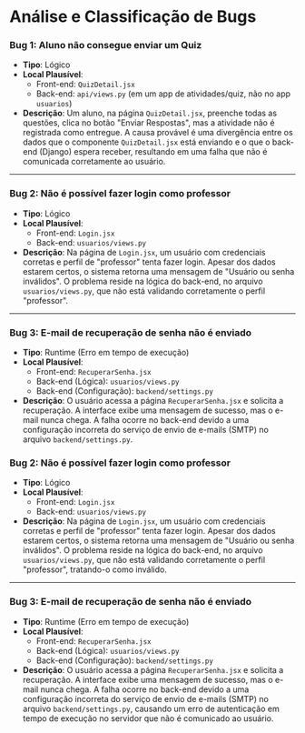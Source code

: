 # Análise e Classificação de Bugs


### Bug 1: Aluno não consegue enviar um Quiz

-   **Tipo**: Lógico
-   **Local Plausível**:
    -   Front-end: `QuizDetail.jsx`
    -   Back-end: `api/views.py` (em um app de atividades/quiz, não no app `usuarios`)
-   **Descrição**: Um aluno, na página `QuizDetail.jsx`, preenche todas as questões, clica no botão "Enviar Respostas", mas a atividade não é registrada como entregue. A causa provável é uma divergência entre os dados que o componente `QuizDetail.jsx` está enviando e o que o back-end (Django) espera receber, resultando em uma falha que não é comunicada corretamente ao usuário.
---

### Bug 2: Não é possível fazer login como professor

-   **Tipo**: Lógico
-   **Local Plausível**:
    -   Front-end: `Login.jsx`
    -   Back-end: `usuarios/views.py`
-   **Descrição**: Na página de `Login.jsx`, um usuário com credenciais corretas e perfil de "professor" tenta fazer login. Apesar dos dados estarem certos, o sistema retorna uma mensagem de "Usuário ou senha inválidos". O problema reside na lógica do back-end, no arquivo `usuarios/views.py`, que não está validando corretamente o perfil "professor".

---

### Bug 3: E-mail de recuperação de senha não é enviado

-   **Tipo**: Runtime (Erro em tempo de execução)
-   **Local Plausível**:
    -   Front-end: `RecuperarSenha.jsx`
    -   Back-end (Lógica): `usuarios/views.py`
    -   Back-end (Configuração): `backend/settings.py`
-   **Descrição**: O usuário acessa a página `RecuperarSenha.jsx` e solicita a recuperação. A interface exibe uma mensagem de sucesso, mas o e-mail nunca chega. A falha ocorre no back-end devido a uma configuração incorreta do serviço de envio de e-mails (SMTP) no arquivo `backend/settings.py`.

### Bug 2: Não é possível fazer login como professor

-   **Tipo**: Lógico
-   **Local Plausível**:
    -   Front-end: `Login.jsx`
    -   Back-end: `usuarios/views.py`
-   **Descrição**: Na página de `Login.jsx`, um usuário com credenciais corretas e perfil de "professor" tenta fazer login. Apesar dos dados estarem certos, o sistema retorna uma mensagem de "Usuário ou senha inválidos". O problema reside na lógica do back-end, no arquivo `usuarios/views.py`, que não está validando corretamente o perfil "professor", tratando-o como inválido.

---

### Bug 3: E-mail de recuperação de senha não é enviado

-   **Tipo**: Runtime (Erro em tempo de execução)
-   **Local Plausível**:
    -   Front-end: `RecuperarSenha.jsx`
    -   Back-end (Lógica): `usuarios/views.py`
    -   Back-end (Configuração): `backend/settings.py`
-   **Descrição**: O usuário acessa a página `RecuperarSenha.jsx` e solicita a recuperação. A interface exibe uma mensagem de sucesso, mas o e-mail nunca chega. A falha ocorre no back-end devido a uma configuração incorreta do serviço de envio de e-mails (SMTP) no arquivo `backend/settings.py`, causando um erro de autenticação em tempo de execução no servidor que não é comunicado ao usuário.

